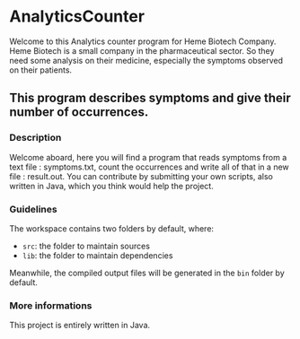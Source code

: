# AnalyticsCounter

Welcome to this Analytics counter program for Heme Biotech Company.
Heme Biotech is a small company in the pharmaceutical sector.
So they need some analysis on their medicine, especially the symptoms observed on their patients.

## This program describes symptoms and give their number of occurrences.

### Description

Welcome aboard, here you will find a program that reads symptoms from a text file : symptoms.txt, count the occurrences and write all of that in a new file : result.out.
You can contribute by submitting your own scripts, also written in Java, which you think would help the project.

### Guidelines

The workspace contains two folders by default, where:

- `src`: the folder to maintain sources
- `lib`: the folder to maintain dependencies

Meanwhile, the compiled output files will be generated in the `bin` folder by default.

### More informations

This project is entirely written in Java.